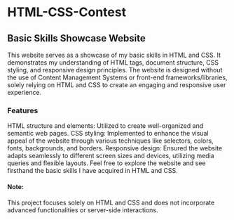 # HTML-CSS-Contest

## Basic Skills Showcase Website

This website serves as a showcase of my basic skills in HTML and CSS. It demonstrates my understanding of HTML tags, document structure, CSS styling, and responsive design principles. The website is designed without the use of Content Management Systems or front-end frameworks/libraries, solely relying on HTML and CSS to create an engaging and responsive user experience.

### Features

HTML structure and elements: Utilized to create well-organized and semantic web pages.
CSS styling: Implemented to enhance the visual appeal of the website through various techniques like selectors, colors, fonts, backgrounds, and borders.
Responsive design: Ensured the website adapts seamlessly to different screen sizes and devices, utilizing media queries and flexible layouts.
Feel free to explore the website and see firsthand the basic skills I have acquired in HTML and CSS.

#### Note:
 This project focuses solely on HTML and CSS and does not incorporate advanced functionalities or server-side interactions.
